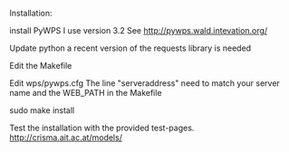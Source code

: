 Installation:

install PyWPS
   I use version 3.2
   See http://pywps.wald.intevation.org/

Update python
   a recent version of the requests library is needed

Edit the Makefile 

Edit wps/pywps.cfg
   The line "serveraddress" need to match your server name and the WEB_PATH in the Makefile

sudo make install

Test the installation with the provided test-pages.
   http://crisma.ait.ac.at/models/



